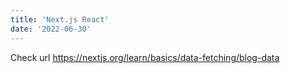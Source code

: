```yaml
---
title: 'Next.js React'
date: '2022-06-30'
---
```


Check url https://nextjs.org/learn/basics/data-fetching/blog-data